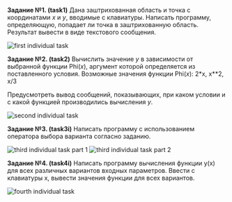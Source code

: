 **Задание №1. (task1)** Дана заштрихованная область  и точка с координатами _x_ и  _y_, вводимые с клавиатуры. Написать программу, определяющую, попадает ли точка в заштрихованную область. Результат вывести в виде текстового сообщения.

![first individual task](https://i.ibb.co/q1RWSSQ/Screenshot-from-2019-02-19-19-38-32.png)

**Задание №2. (task2)**  Вычислить значение _y_ в зависимости от выбранной функции Phi(_x_), аргумент которой определяется из поставленного условия. Возможные значения функции Phi(_x_): 2*x, x**2, x/3

Предусмотреть вывод сообщений, показывающих, при каком условии и с какой функцией производились вычисления _у_.

![second individual task](https://i.ibb.co/PMCWzyv/Screenshot-from-2019-02-19-19-46-30.png)

**Задание №3. (task3i)** Написать программу с использованием оператора выбора варианта согласно заданию.

![third individual task part 1](https://i.ibb.co/sqbs2wW/Screenshot-from-2019-02-19-19-48-44.png)
![third individual task part 2](https://i.ibb.co/PxYqpPB/Screenshot-from-2019-02-19-19-49-14.png)

**Задание №4. (task4i)** Написать программу вычисления функции y(x)  для всех различных вариантов входных параметров. Ввести с клавиатуры x, вывести значения функции для всех вариантов.

![fourth individual task](https://i.ibb.co/M6q65P4/Screenshot-from-2019-02-19-19-51-01.png)
